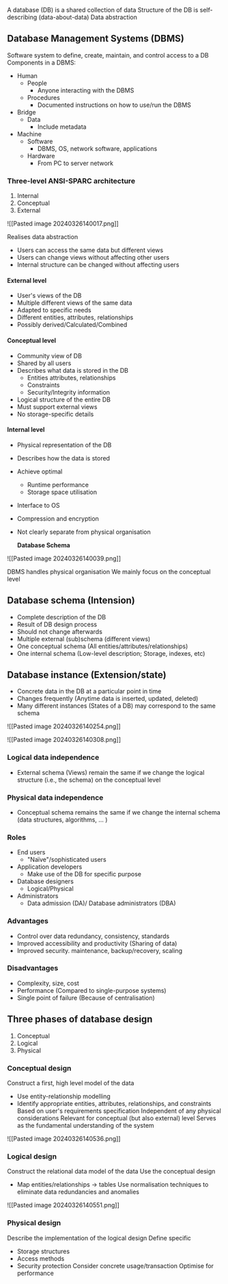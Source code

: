 A database (DB) is a shared collection of data
Structure of the DB is self-describing (data-about-data)
Data abstraction

## Database Management Systems (DBMS)
Software system to define, create, maintain, and control access to a DB
Components in a DBMS:
- Human
	- People
		- Anyone interacting with the DBMS
	- Procedures
		- Documented instructions on how to use/run the DBMS
- Bridge
	- Data
		- Include metadata
- Machine
	- Software
		- DBMS, OS, network software, applications
	- Hardware
		- From PC to server network
### Three-level ANSI-SPARC architecture
1. Internal
2. Conceptual
3. External

![[Pasted image 20240326140017.png]]

Realises data abstraction
- Users can access the same data but different views
- Users can change views without affecting other users
- Internal structure can be changed without affecting users

#### External level
- User's views of the DB
- Multiple different views of the same data
- Adapted to specific needs
- Different entities, attributes, relationships
- Possibly derived/Calculated/Combined
#### Conceptual level
- Community view of DB
- Shared by all users
- Describes what data is stored in the DB
	- Entities attributes, relationships
	- Constraints
	- Security/Integrity information
- Logical structure of the entire DB
- Must support external views
- No storage-specific details
#### Internal level
- Physical representation of the DB
- Describes how the data is stored
- Achieve optimal
	- Runtime performance
	- Storage space utilisation
- Interface to OS
- Compression and encryption
- Not clearly separate from physical organisation

	**Database Schema**

![[Pasted image 20240326140039.png]]

DBMS handles physical organisation
We mainly focus on the conceptual level

## Database schema (Intension)
- Complete description of the DB
- Result of DB design process
- Should not change afterwards
- Multiple external (sub)schema (different views)
- One conceptual schema (All entities/attributes/relationships)
- One internal schema (Low-level description; Storage, indexes, etc)

## Database instance (Extension/state)
- Concrete data in the DB at a particular point in time
- Changes frequently (Anytime data is inserted, updated, deleted)
- Many different instances (States of a DB) may correspond to the same schema

![[Pasted image 20240326140254.png]]

![[Pasted image 20240326140308.png]]

### Logical data independence
- External schema (Views) remain the same if we change the logical structure (i.e., the schema) on the conceptual level

### Physical data independence
- Conceptual schema remains the same if we change the internal schema (data structures, algorithms, … )

### Roles
- End users
	- "Naïve"/sophisticated users
- Application developers
	- Make use of the DB for specific purpose
- Database designers
	- Logical/Physical
- Administrators
	- Data admission (DA)/ Database administrators (DBA)

### Advantages
- Control over data redundancy, consistency, standards
- Improved accessibility and productivity (Sharing of data)
- Improved security. maintenance, backup/recovery, scaling

### Disadvantages
- Complexity, size, cost
- Performance (Compared to single-purpose systems)
- Single point of failure (Because of centralisation)

## Three phases of database design
1. Conceptual
2. Logical
3. Physical

### Conceptual design
Construct a first, high level model of the data
- Use entity-relationship modelling
- Identify appropriate entities, attributes, relationships, and constraints
Based on user's requirements specification
Independent of any physical considerations
Relevant for conceptual (but also external) level
Serves as the fundamental understanding of the system

![[Pasted image 20240326140536.png]]

### Logical design
Construct the relational data model of the data
Use the conceptual design
- Map entities/relationships -> tables
Use normalisation techniques to eliminate data redundancies and anomalies

![[Pasted image 20240326140551.png]]

### Physical design
Describe the implementation of the logical design
Define specific
- Storage structures
- Access methods
- Security protection
Consider concrete usage/transaction
Optimise for performance

